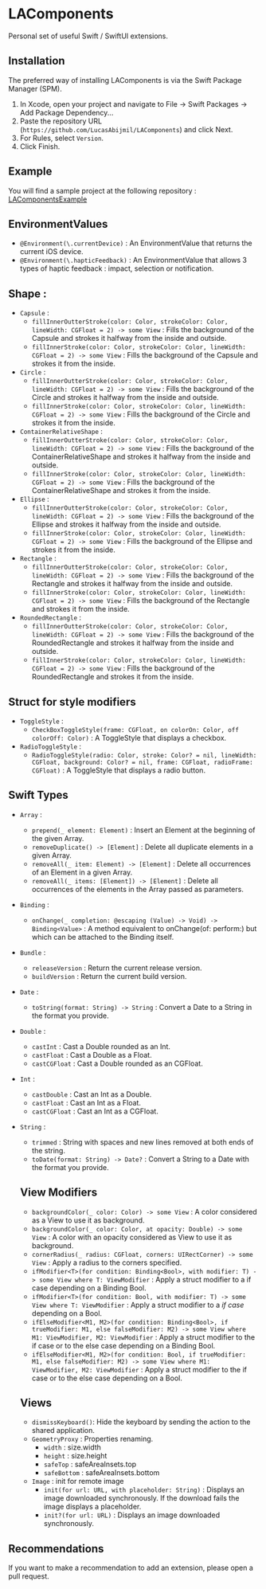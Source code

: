 # LAComponents

Personal set of useful Swift / SwiftUI extensions.

## Installation 

The preferred way of installing LAComponents is via the Swift Package Manager (SPM).

1. In Xcode, open your project and navigate to File → Swift Packages → Add Package Dependency...
2. Paste the repository URL (`https://github.com/LucasAbijmil/LAComponents`) and click Next.
3. For Rules, select `Version`.
4. Click Finish.

## Example 
You will find a sample project at the following repository : [LAComponentsExample](https://github.com/LucasAbijmil/LAComponentsExample)

## EnvironmentValues 

- `@Environment(\.currentDevice)` : An EnvironmentValue that returns the current iOS device.
- `@Environment(\.hapticFeedback)` : An EnvironmentValue that allows 3 types of haptic feedback : impact, selection or notification.


## Shape : 

- `Capsule` :
  - `fillInnerOutterStroke(color: Color, strokeColor: Color, lineWidth: CGFloat = 2) -> some View` : Fills the background of the Capsule and strokes it halfway from the inside and outside.
  - `fillInnerStroke(color: Color, strokeColor: Color, lineWidth: CGFloat = 2) -> some View` : Fills the background of the Capsule and strokes it from the inside.
- `Circle` : 
  - `fillInnerOutterStroke(color: Color, strokeColor: Color, lineWidth: CGFloat = 2) -> some View` : Fills the background of the Circle and strokes it halfway from the inside and outside.
  - `fillInnerStroke(color: Color, strokeColor: Color, lineWidth: CGFloat = 2) -> some View` : Fills the background of the Circle and strokes it from the inside.
- `ContainerRelativeShape` : 
  - `fillInnerOutterStroke(color: Color, strokeColor: Color, lineWidth: CGFloat = 2) -> some View` : Fills the background of the ContainerRelativeShape and strokes it halfway from the inside and outside.
  - `fillInnerStroke(color: Color, strokeColor: Color, lineWidth: CGFloat = 2) -> some View` : Fills the background of the ContainerRelativeShape and strokes it from the inside.
- `Ellipse` : 
  - `fillInnerOutterStroke(color: Color, strokeColor: Color, lineWidth: CGFloat = 2) -> some View` : Fills the background of the Ellipse and strokes it halfway from the inside and outside.
  - `fillInnerStroke(color: Color, strokeColor: Color, lineWidth: CGFloat = 2) -> some View` : Fills the background of the Ellipse and strokes it from the inside.
- `Rectangle` : 
  - `fillInnerOutterStroke(color: Color, strokeColor: Color, lineWidth: CGFloat = 2) -> some View` : Fills the background of the Rectangle and strokes it halfway from the inside and outside.
  - `fillInnerStroke(color: Color, strokeColor: Color, lineWidth: CGFloat = 2) -> some View` : Fills the background of the Rectangle and strokes it from the inside.
- `RoundedRectangle` :
  - `fillInnerOutterStroke(color: Color, strokeColor: Color, lineWidth: CGFloat = 2) -> some View` : Fills the background of the RoundedRectangle and strokes it halfway from the inside and outside.
  - `fillInnerStroke(color: Color, strokeColor: Color, lineWidth: CGFloat = 2) -> some View` : Fills the background of the RoundedRectangle and strokes it from the inside.
  
  
## Struct for style modifiers 

- `ToggleStyle` :
  - `CheckBoxToggleStyle(frame: CGFloat, on colorOn: Color, off colorOff: Color)` : A ToggleStyle that displays a checkbox.
- `RadioToggleStyle` :
  - `RadioToggleStyle(radio: Color, stroke: Color? = nil, lineWidth: CGFloat, background: Color? = nil, frame: CGFloat, radioFrame: CGFloat)` : A ToggleStyle that displays a radio button.


## Swift Types

- `Array` : 
  - `prepend(_ element: Element)` : Insert an Element at the beginning of the given Array.
  - `removeDuplicate() -> [Element]` : Delete all duplicate elements in a given Array.
  - `removeAll(_ item: Element) -> [Element]` :  Delete all occurrences of an Element in a given Array.
  - `removeAll(_ items: [Element]) -> [Element]` : Delete all occurrences of the elements in the Array passed as parameters.
- `Binding` :
  - `onChange(_ completion: @escaping (Value) -> Void) -> Binding<Value>` : A method equivalent to onChange(of: perform:) but which can be attached to the Binding itself.
- `Bundle` : 
  - `releaseVersion` : Return the current release version.
  - `buildVersion` : Return the current build version.
- `Date` : 
  - `toString(format: String) -> String` : Convert a Date to a String in the format you provide.
- `Double` : 
  - `castInt` : Cast a Double rounded as an Int.
  - `castFloat` : Cast a Double as a Float.
  - `castCGFloat` : Cast a Double rounded as an CGFloat.
- `Int` : 
  - `castDouble` : Cast an Int as a Double.
  - `castFloat` : Cast an Int as a Float.
  - `castCGFloat` : Cast an Int as a CGFloat.
- `String` :  
  - `trimmed` : String with spaces and new lines removed at both ends of the string.
  - `toDate(format: String) -> Date?` : Convert a String to a Date with the format you provide.
  
  
  ## View Modifiers

  - `backgroundColor(_ color: Color) -> some View` : A color considered as a View to use it as background.
  - `backgroundColor(_ color: Color, at opacity: Double) -> some View` : A color with an opacity considered as View to use it as background.
  - `cornerRadius(_ radius: CGFloat, corners: UIRectCorner) -> some View` : Apply a radius to the corners specified.
  - `ifModifier<T>(for condition: Binding<Bool>, with modifier: T) -> some View where T: ViewModifier` : Apply a struct modifier to a if case depending on a Binding Bool.
  - `ifModifier<T>(for condition: Bool, with modifier: T) -> some View where T: ViewModifier` : Apply a struct modifier to a *if case* depending on a Bool.
  - `ifElseModifier<M1, M2>(for condition: Binding<Bool>, if trueModifier: M1, else falseModifier: M2) -> some View where M1: ViewModifier, M2: ViewModifier` : Apply a struct modifier to the if case or to the else case depending on a Binding Bool.
  - `ifElseModifier<M1, M2>(for condition: Bool, if trueModifier: M1, else falseModifier: M2) -> some View where M1: ViewModifier, M2: ViewModifier` : Apply a struct modifier to the if case or to the else case depending on a Bool.
  
  
  ## Views

  - `dismissKeyboard()`: Hide the keyboard by sending the action to the shared application.
  - `GeometryProxy` : Properties renaming.
      - `width` : size.width
      - `height` : size.height
      - `safeTop` : safeAreaInsets.top
      - `safeBottom` : safeAreaInsets.bottom
  - `Image` : init for remote image
      - `init(for url: URL, with placeholder: String)` : Displays an image downloaded synchronously. If the download fails the image displays a placeholder.
      - `init?(for url: URL)` : Displays an image downloaded synchronously.
      


## Recommendations

If you want to make a recommendation to add an extension, please open a pull request.
